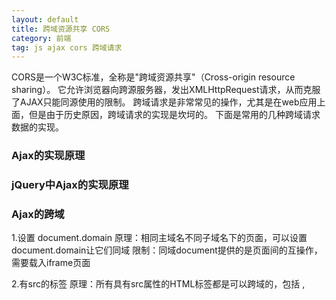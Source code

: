 ```yaml
---
layout: default
title: 跨域资源共享 CORS
category: 前端
tag: js ajax cors 跨域请求
---
```


CORS是一个W3C标准，全称是"跨域资源共享"（Cross-origin resource sharing）。
它允许浏览器向跨源服务器，发出XMLHttpRequest请求，从而克服了AJAX只能同源使用的限制。
跨域请求是非常常见的操作，尤其是在web应用上面，但是由于历史原因，跨域请求的实现是坎坷的。
下面是常用的几种跨域请求数据的实现。

### Ajax的实现原理


### jQuery中Ajax的实现原理


### Ajax的跨域

1.设置 document.domain
原理：相同主域名不同子域名下的页面，可以设置document.domain让它们同域
限制：同域document提供的是页面间的互操作，需要载入iframe页面

2.有src的标签
原理：所有具有src属性的HTML标签都是可以跨域的，包括 <img>, <script>
限制：需要创建一个DOM对象，只能用于GET方法

其实样式表的<link>标签也是可以跨域的，只要是有src或href的HTML标签都有跨域的能力。
不同的HTML标签发送HTTP请求的时机不同，
<img>在更改src属性时就会发送请求，而script, iframe, link[rel=stylesheet]只有在添加到DOM树之后才会发送HTTP请求：

3.JSONP
原理：<script>是可以跨域的，而且在跨域脚本中可以直接回调当前脚本的函数。
限制：需要创建一个DOM对象并且添加到DOM树，只能用于GET方法

4.navigation 对象(window.name)
原理：iframe之间是共享navigator对象的，用它来传递信息
要求：IE6/7

有些人注意到了IE6/7的一个漏洞：iframe之间的window.navigator对象是共享的。 我们可以把它作为一个Messenger，通过它来传递信息。

5.跨域资源共享（CORS）
原理：服务器设置Access-Control-Allow-OriginHTTP响应头之后，浏览器将会允许跨域请求
限制：浏览器需要支持HTML5，可以支持POST，PUT等方法

6.window.postMessage
原理：HTML5允许窗口之间发送消息
限制：浏览器需要支持HTML5，获取窗口句柄后才能相互通信

7.flash
利用flash的URLLoader，也可以轻松实现跨域数据交互。
只要站点B的跨域策略文件(crossdomain.xml)中包含了站点A，A站就可以获取B站的数据提交数据给B站.












